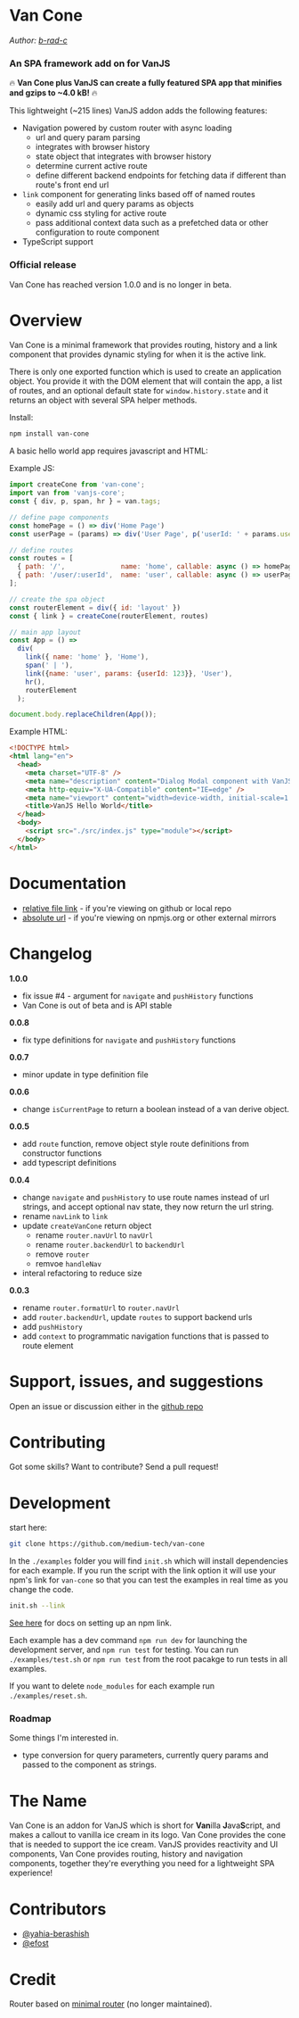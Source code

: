 # Van Cone

_Author: [b-rad-c](https://github.com/b-rad-c)_

### An SPA framework add on for VanJS

🔥 **Van Cone plus VanJS can create a fully featured SPA app that minifies and gzips to ~4.0 kB!** 🔥

This lightweight (~215 lines) VanJS addon adds the following features:
- Navigation powered by custom router with async loading
    - url and query param parsing
    - integrates with browser history
    - state object that integrates with browser history
    - determine current active route
    - define different backend endpoints for fetching data if different than route's front end url
- `link` component for generating links based off of named routes
    - easily add url and query params as objects
    - dynamic css styling for active route
    - pass additional context data such as a prefetched data or other configuration to route component
- TypeScript support

### Official release

Van Cone has reached version 1.0.0 and is no longer in beta.


# Overview

Van Cone is a minimal framework that provides routing, history and a link component that provides dynamic styling for when it is the active link.

There is only one exported function which is used to create an application object. You provide it with the DOM element that will contain the app, a list of routes, and an optional default state for `window.history.state` and it returns an object with several SPA helper methods.

Install:
```bash
npm install van-cone
```
A basic hello world app requires javascript and HTML:

Example JS:
```javascript
import createCone from 'van-cone';
import van from 'vanjs-core';
const { div, p, span, hr } = van.tags;

// define page components
const homePage = () => div('Home Page')
const userPage = (params) => div('User Page', p('userId: ' + params.userId))

// define routes
const routes = [
  { path: '/',              name: 'home', callable: async () => homePage },
  { path: '/user/:userId',  name: 'user', callable: async () => userPage }
];

// create the spa object
const routerElement = div({ id: 'layout' })
const { link } = createCone(routerElement, routes)

// main app layout
const App = () =>
  div(
    link({ name: 'home' }, 'Home'),
    span(' | '),
    link({name: 'user', params: {userId: 123}}, 'User'),
    hr(),
    routerElement
  );

document.body.replaceChildren(App());
```

Example HTML:
```html
<!DOCTYPE html>
<html lang="en">
  <head>
    <meta charset="UTF-8" />
    <meta name="description" content="Dialog Modal component with VanJS" />
    <meta http-equiv="X-UA-Compatible" content="IE=edge" />
    <meta name="viewport" content="width=device-width, initial-scale=1.0" />
    <title>VanJS Hello World</title>
  </head>
  <body>
    <script src="./src/index.js" type="module"></script>
  </body>
</html>

```

# Documentation

- [relative file link](./docs/api-reference.md) - if you're viewing on github or local repo
- [absolute url](https://github.com/vanjs-org/van/blob/main/addons/van_cone/docs/API_REFERENCE.md) - if you're viewing on npmjs.org or other external mirrors

# Changelog

**1.0.0**
- fix issue #4 - argument for `navigate` and `pushHistory` functions
- Van Cone is out of beta and is API stable

**0.0.8**
- fix type definitions for `navigate` and `pushHistory` functions

**0.0.7**
- minor update in type definition file

**0.0.6**
- change `isCurrentPage` to return a boolean instead of a van derive object.

**0.0.5**
- add `route` function, remove object style route definitions from constructor functions
- add typescript definitions

**0.0.4**
- change `navigate` and `pushHistory` to use route names instead of url strings, and accept optional nav state, they now return the url string.
- rename `navLink` to `link`
- update `createVanCone` return object
  - rename `router.navUrl` to `navUrl`
  - rename `router.backendUrl` to `backendUrl`
  - remove `router`
  - remvoe `handleNav`
- interal refactoring to reduce size

**0.0.3**
- rename `router.formatUrl` to `router.navUrl`
- add `router.backendUrl`, update `routes` to support backend urls
- add `pushHistory`
- add `context` to programmatic navigation functions that is passed to route element


# Support, issues, and suggestions
Open an issue or discussion either in the [github repo](https://github.com/medium-tech/van-cone)

# Contributing
Got some skills? Want to contribute? Send a pull request!

# Development
start here: 

```bash
git clone https://github.com/medium-tech/van-cone
```

In the `./examples` folder you will find `init.sh` which will install dependencies for each example. If you run the script with the link option it will use your npm's link for `van-cone` so that you can test the examples in real time as you change the code. 

```bash
init.sh --link
```

[See here](https://docs.npmjs.com/cli/v9/commands/npm-link) for docs on setting up an npm link.

Each example has a dev command `npm run dev` for launching the development server, and `npm run test` for testing. You can run `./examples/test.sh` or `npm run test` from the root pacakge to run tests in all examples.

If you want to delete `node_modules` for each example run `./examples/reset.sh`.


### Roadmap
Some things I'm interested in.
* type conversion for query parameters, currently query params and passed to the component as strings.

# The Name
Van Cone is an addon for VanJS which is short for **Van**illa **J**ava**S**cript, and makes a callout to vanilla ice cream in its logo. Van Cone provides the cone that is needed to support the ice cream. VanJS provides reactivity and UI components, Van Cone provides routing, history and navigation components, together they're everything you need for a lightweight SPA experience!

# Contributors
- [@yahia-berashish](https://github.com/yahia-berashish)
- [@efost](https://github.com/efost)

# Credit
Router based on [minimal router](https://github.com/jmhdez/minimal-router) (no longer maintained).
